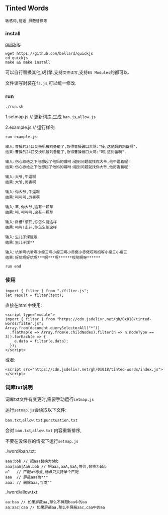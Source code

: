 ## Tinted Words
	敏感词,脏话 屏蔽替换等

### install

[quickjs](https://bellard.org/quickjs/):
```
wget https://github.com/bellard/quickjs
cd quickjs
make && make install
```
可以自行替换其他js引擎,支持`文件读写`,支持`ES Modules`的都可以.

文件读写封装在`fs.js`,可以统一修改.

### run

```
./run.sh
```
1.setmap.js // 更新词库,生成 `ban.js`,`allow.js`

2.example.js // 运行样例

```
run example.js:

输入:曹操的24口交换机被刘备砸了,急得曹操破口大骂:"操,这他妈的刘备啊".
结果:曹操的24口交换机被刘备砸了,急得曹操破口大骂:"呵,这刘备啊".

输入:伤心欲绝之下他想起了他妈的嘱咐:碰到问题就找你大爷,他牛逼着呢!
结果:伤心欲绝之下他想起了他妈的嘱咐:碰到问题就找你大爷,他厉害着呢!

输入:大爷,牛逼啊
结果:大爷,厉害啊

输入:你大爷,牛逼啊
结果:呵呵呵,厉害啊

输入:草,你大爷,这有一颗草
结果:呵,呵呵呵,这有一颗草

输入:卧槽!滚开,你怎么能这样
结果:呵呵!走开,你怎么能这样

输入:生儿子煤屁眼
结果:生儿子煤**

输入:坑爹啊坑爹啊小瘪三啊小瘪三啊小赤佬小赤佬哎哟妈呀小瘪三小瘪三
结果:好坑啊好坑啊***啊***啊******哎哟啊呀******

run end
```

### 使用

```
import { filter } from "./filter.js";
let result = filter(text);
```
直接在html中使用:

```
<script type="module">
import { filter } from "https://cdn.jsdelivr.net/gh/0x018/tinted-words/filter.js";
Array.from(document.querySelectorAll("*"))
  .flatMap(e => Array.from(e.childNodes).filter(n => n.nodeType == 3)).forEach(e => {
    e.data = filter(e.data);
  });
</script>
```
或者:

```
<script src="https://cdn.jsdelivr.net/gh/0x018/tinted-words/index.js"></script>
```

### 词库txt说明

词库txt文件有变更时,需要手动运行`setmap.js`

运行`setmap.js`会读取以下文件:

`ban.txt`,`allow.txt`,`punctuation.txt`

会对 `ban.txt`,`allow.txt` 内容重新排序,

不要在没保存的情况下运行`setmap.js`

./word/ban.txt:
```
aaa:bbb // 把aaa替换为bbb
aaa|aaA|AaA:bbb // 把aaa,aaA,AaA,等价,替换为bbb
a^   // 匹配a+标点,标点只支持单个匹配
aaa  // 屏蔽aaa为***
aaa: // 删除aaa,当成""
```

./word/allow.txt:
```
aa:baa // 如果屏蔽aa,那么不屏蔽baa中的aa
aa:aac|caa // 如果屏蔽aa,那么不屏蔽aac,caa中的aa

```
